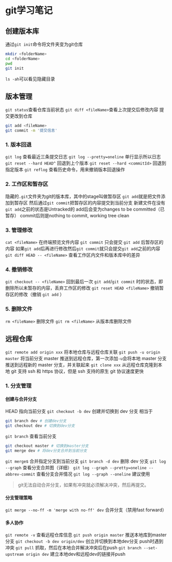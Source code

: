 # git学习笔记

## 创建版本库

通过`git init`命令将文件夹变为git仓库
```bash
mkdir <folderName>
cd <folderName>
pwd
git init
```
`ls -ah`可以看见隐藏目录

## 版本管理

`git status`查看仓库当前状态
`git diff <fileName>`查看上次提交后修改内容
提交更改到仓库
```bash
git add <fileName> 
git commit -m '提交信息'
```

### 1. 版本回退
`git log` 查看最近三条提交日志
`git log --pretty=oneline` 单行显示所以日志
`git reset --hard HEAD^` 回退到上个版本
`git reset --hard <commitId>` 回退到指定版本
`git reflog` 查看历史命令，用来撤销版本回退操作

### 2. 工作区和暂存区
隐藏的`.git`文件夹为git的版本库，其中的stage叫做暂存区
`git add`就是把文件添加到暂存区
然后通过`git commit`把暂存区的内容提交到当前分支
新建文件在没有`git add`之前的状态是Untracked的
add后会变为changes to be committed（已暂存）
commit后则是nothing to commit, working tree clean

### 3. 管理修改
`cat <fileName>` 在终端预览文件内容
`git commit` 只会提交 `git add` 后暂存区的内容
如果`git add`后再进行修改然后`git commit`就只会提交`git add`之前的内容
`git diff HEAD -- <fileName>` 查看工作区内文件和版本库中的差异

### 4. 撤销修改
`git checkout -- <fileName>` 回到最后一次 `git add`/`git commit` 时的状态，即删除所以未暂存的内容，丢弃工作区的修改
`git reset HEAD <fileName>` 撤销暂存区的修改（撤销 `git add` ）

### 5. 删除文件
`rm <fileName>` 删除文件
`git rm <fileName>` 从版本库删除文件

## 远程仓库
`git remote add origin xxx` 将本地仓库与远程仓库关联
`git push -u origin master` 将当前分支 master 推送到远程仓库，第一次添加`-u`会将本地 master 分支推送到远程新的 master 分支，并关联起来
`git clone xxx` 从远程仓库克隆到本地
git 支持 ssh 和 https 协议，但是 ssh 支持的原生 git 协议速度更快

### 1. 分支管理

#### 创建与合并分支
HEAD 指向当前分支
`git checkout -b dev` 创建并切换到 dev 分支
相当于
```bash
git branch dev # 创建dev分支
git checkout dev # 切换到dev分支
```
`git branch` 查看当前分支
```bash
git checkout master # 切换到master分支
git merge dev # 将dev分支合并到当前分支
```
`git merge`s 合并指定分支到当前分支
`git branch -d dev` 删除 dev 分支
`git log --graph` 查看分支合并图（详细）
`git log --graph --pretty=oneline --abbrev-commit` 查看分支合并情况
`git log --graph --oneline` 建议使用
> git无法自动合并分支，如果有冲突就必须解决冲突，然后再提交。

#### 分支管理策略
`git merge --no-ff -m 'merge with no-ff' dev` 合并分支（禁用fast forward）

#### 多人协作
`git remote -v` 查看远程仓库信息
`git push origin master` 推送本地库到master分支
`git checkout -b dev origin/dev` 创立并切换到本地dev分支
push时遇到冲突
`git pull` 抓取，然后在本地合并解决冲突后在push
`git branch --set-upstream origin dev` 建立本地dev和远程dev的链接并push
